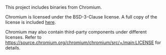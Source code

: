 This project includes binaries from Chromium.

Chromium is licensed under the BSD-3-Clause license.
A full copy of the license is included [here](LICENSE.headless_shell).

Chromium may also contain third-party components under different licenses.
Refer to https://source.chromium.org/chromium/chromium/src/+/main:LICENSE for details.
